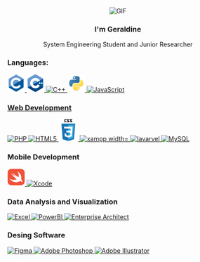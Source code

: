 <div id="header" align="center">
  <img src="https://github.com/user-attachments/assets/2f5de5bd-a721-4f10-9353-22853a6c29f6" width="200" alt="GIF">

  <h3 align="center">I'm Geraldine</h3>
  <p>System Engineering Student and Junior Researcher</p>
</div>

<h3 align="left">Languages:</h3>
<p align="left">
  <a href="https://www.w3schools.com/c/" target="_blank" rel="noreferrer">
    <img src="https://raw.githubusercontent.com/devicons/devicon/master/icons/c/c-original.svg" alt="C" width="40" height="40" />
  </a>
  <a href="https://www.w3schools.com/cpp/" target="_blank" rel="noreferrer">
    <img src="https://raw.githubusercontent.com/devicons/devicon/master/icons/cplusplus/cplusplus-original.svg" alt="C++" width="40" height="40" />
  </a>
  <a href="https://media.licdn.com/dms/image/D4D12AQEfpm1hZiEN6Q/article-cover_image-shrink_720_1280/0/1673639331003?e=2147483647&v=beta&t=y-2SK0tAKIhMI4adSJ-kODboj4OUznZgWe95jOdHoww" target="_blank" rel="noreferrer">
    <img src="https://media.licdn.com/dms/image/D4D12AQEfpm1hZiEN6Q/article-cover_image-shrink_720_1280/0/1673639331003?e=2147483647&v=beta&t=y-2SK0tAKIhMI4adSJ-kODboj4OUznZgWe95jOdHoww" alt="C++" width="40" height="40" /> </a>
  <a href="https://www.python.org" target="_blank" rel="noreferrer">
    <img src="https://raw.githubusercontent.com/devicons/devicon/master/icons/python/python-original.svg" alt="Python" width="40" height="40" />
  </a>
  <a href="https://developer.mozilla.org/en-US/docs/Web/JavaScript" target="_blank" rel="noreferrer">
    <img src="https://hackslash.geca.ac.in/pic/javascript.png" alt="JavaScript" width="40" height="40" />
</p>

  <h3 align="left">Web Development</h3>
<p align="left">
  <a href="https://pngimg.com/uploads/php/php_PNG34.png" target="_blank" rel="noreferrer">
    <img src="https://pngimg.com/uploads/php/php_PNG34.png" alt="PHP" width="40" height="40" />
  </a>
  <a href="https://www.html5.com" target="_blank" rel="noreferrer">
    <img src="https://cdn.jsdelivr.net/gh/devicons/devicon/icons/html5/html5-original.svg" alt="HTML5" width="40" height="40" />
  </a>
  <a href="https://www.w3schools.com/css/" target="_blank" rel="noreferrer">
    <img src="https://raw.githubusercontent.com/github/explore/80688e429a7d4ef2fca1e82350fe8e3517d3494d/topics/css/css.png" alt="CSS" width="45" height="50" />
  </a>
     <a href="xampp" target="_blank" rel="noreferrer">
    <img src="https://static-00.iconduck.com/assets.00/xampp-icon-1016x1024-w3cmucev.png" alt="xampp width="40" height="40" />
  </a>
     <a href="laravel" target="_blank" rel="noreferrer">
    <img src="https://th.bing.com/th/id/R.b3b644aa4995aee815fb831d715c4c68?rik=xmFh2anLSp0SDQ&pid=ImgRaw&r=0" alt="lavarvel" width="40" height="40" />
  </a>
   <a href="https://static-00.iconduck.com/assets.00/database-mysql-icon-1849x2048-81vgyimd.png" target="_blank" rel="noreferrer">
    <img src="https://github.com/user-attachments/assets/02d9f064-f75b-417e-8938-b663ae813d9d" alt="MySQL" width="45" height="50" />
  </a>
</p>

  <h3 align="left">Mobile Development</h3>
<p align="left">
  <a href="https://developer.apple.com/swift/" target="_blank" rel="noreferrer">
    <img src="https://raw.githubusercontent.com/devicons/devicon/master/icons/swift/swift-original.svg" alt="Swift" width="40" height="40" />
  </a>
    <a href="https://developer.apple.com/xcode/" target="_blank" rel="noreferrer">
    <img src="https://cdn.jsdelivr.net/gh/devicons/devicon/icons/xcode/xcode-original.svg" alt="Xcode" width="40" height="40" />
  </a>
</p>

<h3 align="left">Data Analysis and Visualization</h3>
<p align="left">
  <a href="https://static-00.iconduck.com/assets.00/ms-excel-icon-256x224-i8j8w5l8.png" target="_blank" rel="noreferrer">
    <img src="https://static-00.iconduck.com/assets.00/ms-excel-icon-256x224-i8j8w5l8.png" alt="Excel" width="40" height="40" />
  </a>
   <a href="https://logohistory.net/wp-content/uploads/2023/05/Power-BI-Symbol-2048x1152.png" target="_blank" rel="noreferrer">
    <img src="https://upload.wikimedia.org/wikipedia/commons/thumb/c/cf/New_Power_BI_Logo.svg/1200px-New_Power_BI_Logo.svg.png" alt="PowerBI" width="50" height="40" />
  </a>  
    <a href="ENTERPRISE_ARCHITECT" target="_blank" rel="noreferrer">
    <img src="https://financesonline.com/uploads/2020/06/Enterprise-Architect-logo1.png" alt="Enterprise Architect" width="70" height="40" />
</a>
</p>

  <h3 align="left"> Desing Software</h3>
<p align="left">
     <a href="https://www.figma.com/" target="_blank" rel="noreferrer">
    <img src="https://www.vectorlogo.zone/logos/figma/figma-icon.svg" alt="Figma" width="40" height="40" />
  </a>
  <a href="https://upload.wikimedia.org/wikipedia/commons/thumb/a/af/Adobe_Photoshop_CC_icon.svg/1200px-Adobe_Photoshop_CC_icon.svg.png" target="_blank" rel="noreferrer">
    <img src="https://upload.wikimedia.org/wikipedia/commons/thumb/a/af/Adobe_Photoshop_CC_icon.svg/1200px-Adobe_Photoshop_CC_icon.svg.png" alt="Adobe Photoshop" width="40" height="40" />  </a>
  <a href="https://upload.wikimedia.org/wikipedia/commons/thumb/f/fb/Adobe_Illustrator_CC_icon.svg/1200px-Adobe_Illustrator_CC_icon.svg.png" target="_blank" rel="noreferrer">
    <img src="https://upload.wikimedia.org/wikipedia/commons/thumb/f/fb/Adobe_Illustrator_CC_icon.svg/1200px-Adobe_Illustrator_CC_icon.svg.png" alt="Adobe Illustrator" width="40" height="40" />
  </a>
</p>
